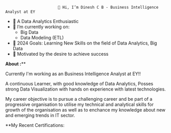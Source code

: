                            👋 Hi, I’m Dinesh C B - Business Intelligence Analyst at EY
- 🔭 A Data Analytics Enthusiastic
- 🌱 I’m currently working on:
  - Big Data
  - Data Modeling (ETL)
- 🥅 2024 Goals: Learning New Skills on the field of Data Analytics, Big Data
- 🌟 Motivated by the desire to achieve success
<!---
dineshcb28/dineshcb28 is a ✨ special ✨ repository because its `README.md` (this file) appears on your GitHub profile.
You can click the Preview link to take a look at your changes.
--->

**About :****

Currently I'm working as an Business Intelligence Analyst at EY!!

A continuous Learner, with good knowledge of Data Analytics, Posses strong Data Visualization with hands on experience with latest technologies.

My career objective is to pursue a challenging career and be part of a progressive organisation to utilise my technical and analytical skills for growth of the organisation as well as to enchance my knowledge about new and emerging trends in IT sector.


**My Recent Certifications:
